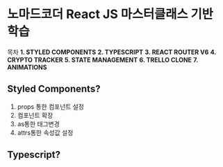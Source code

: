 # 노마드코더 React JS 마스터클래스 기반 학습

목차
**1. STYLED COMPONENTS**
**2. TYPESCRIPT**
**3. REACT ROUTER V6**
**4. CRYPTO TRACKER**
**5. STATE MANAGEMENT**
**6. TRELLO CLONE**
**7. ANIMATIONS**

## Styled Components?

1. props 통한 컴포넌트 설정
2. 컴포넌트 확장
3. as통한 태그변경
4. attrs통한 속성값 설정

## Typescript?
